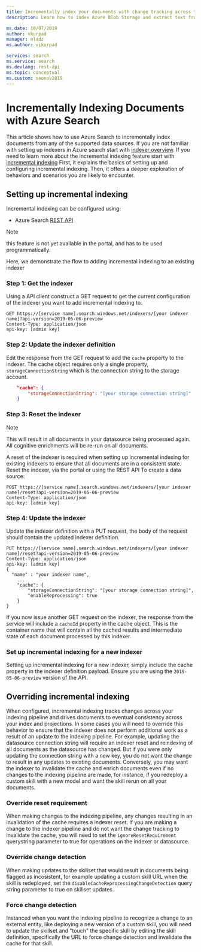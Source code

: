 ```yaml
---
title: Incrementally index your documents with change tracking across the entire indexing pipeline - Azure Search
description: Learn how to index Azure Blob Storage and extract text from documents with Azure Search.

ms.date: 10/07/2019
author: vkurpad 
manager: eladz
ms.author: vikurpad

services: search
ms.service: search
ms.devlang: rest-api
ms.topic: conceptual
ms.custom: seonov2019
---
```


# Incrementally Indexing Documents with Azure Search
This article shows how to use Azure Search to incrementally index documents from any of the supported data sources. 
If you are not familiar with setting up indexers in Azure search start with [indexer overview](search-indexer-overview.md). If you need to learn more about the incremental indexing feature start with [incremental indexing](cognitive-search-incremental-indexing-conceptual.md)
First, it explains the basics of setting up and configuring incremental indexing. Then, it offers a deeper exploration of behaviors and scenarios you are likely to encounter.

## Setting up incremental indexing
Incremental indexing can be configured using:

* Azure Search [REST API](https://docs.microsoft.com/rest/api/searchservice/Indexer-operations)

> [!NOTE]
> this feature is not yet available in the portal, and has to be used programmatically.
>

Here, we demonstrate the flow to adding incremental indexing to an existing indexer

### Step 1: Get the indexer

Using a API client construct a GET request to get the current configuration of the indexer you want to add incremental indexing to.
 
    GET https://[service name].search.windows.net/indexers/[your indexer name]?api-version=2019-05-06-preview
    Content-Type: application/json
    api-key: [admin key]

### Step 2: Update the indexer definition

Edit the response from the GET request to add the `cache` property to the indexer. The cache object requires only a single property, `storageConnectionString` which is the connection string to the storage account.

```json
    "cache": {
        "storageConnectionString": "[your storage connection string]"
    }
```

### Step 3: Reset the indexer

> [!NOTE]
> This will result in all documents in your datasource being processed again. All cognitive enrichments will be re-run on all documents.
>

A reset of the indexer is required when setting up incremental indexing for existing indexers to ensure that all documents are in a consistent state. Reset the indexer, via the portal or using the REST API
To create a data source:

    POST https://[service name].search.windows.net/indexers/[your indexer name]/reset?api-version=2019-05-06-preview
    Content-Type: application/json
    api-key: [admin key]

### Step 4: Update the indexer

Update the indexer definition with a PUT request, the body of the request should contain the updated indexer definition.
 
    PUT https://[service name].search.windows.net/indexers/[your indexer name]/reset?api-version=2019-05-06-preview
    Content-Type: application/json
    api-key: [admin key]
    {
      "name" : "your indexer name",
        ...
        "cache": {
            "storageConnectionString": "[your storage connection string]",
            "enableReprocessing": true
        }
    }

If you now issue another GET request on the indexer, the response from the service will include a `cacheId` property in the cache object. This is the container name that will contain all the cached results and intermediate state of each document processed by this indexer.

### Set up incremental indexing for a new indexer

Setting up incremental indexing for a new indexer, simply include the cache property in the indexer definition payload. Ensure you are using the `2019-05-06-preview` version of the API.

## Overriding incremental indexing

When configured, incremental indexing tracks changes across your indexing pipeline and drives documents to eventual consistency across your index and projections. In some cases you will need to override this behavior to ensure that the indexer does not perform additional work as a result of an update to the indexing pipeline. For example, updating the datasource connection string will require an indexer reset and reindexing of all documents as the datasource has changed. But if you were only updating the connection string with a new key, you do not want the change to result in any updates to existing documents.  Conversely, you may want the indexer to invalidate the cache and enrich documents even if no changes to the indexing pipeline are made, for instance, if you redeploy a custom skill with a new model and want the skill rerun on all your documents.

### Override reset requirement

When making changes to the indexing pipeline, any changes resulting in an invalidation of the cache requires a indexer reset. If you are making a change to the indexer pipeline and do not want the change tracking to invalidate the cache, you will need to set the `ignoreResetRequirement` querystring parameter to true for operations on the indexer or datasource.

### Override change detection

When making updates to the skillset that would result in documents being flagged as incosistent, for example updating a custom skill URL when the skill is redeployed, set the `disableCacheReprocessingChangeDetection` query string parameter to true on skillset updates.

### Force change detection

Instanced when you want the indexing pipeline to recognize a change to an external entity, like deploying a new version of a custom skill, you will need to update the skillset and "touch" the specific skill by editing the skill definition, specifically the URL to force change detection and invalidate the cache for that skill.
